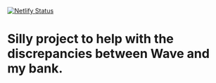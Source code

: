 [![Netlify Status](https://api.netlify.com/api/v1/badges/3651b2c9-77ec-422f-8f77-b21575aed7ad/deploy-status)](https://app.netlify.com/sites/wave-apps/deploys)

# Silly project to help with the discrepancies between Wave and my bank.
